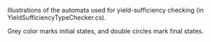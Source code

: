 Illustrations of the automata used for yield-sufficiency checking (in YieldSufficiencyTypeChecker.cs).

Grey color marks initial states, and double circles mark final states.
